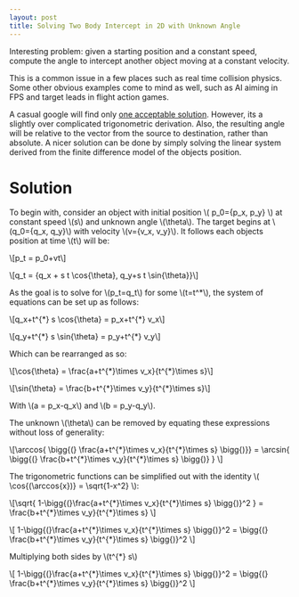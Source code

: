 ```yaml
---
layout: post
title: Solving Two Body Intercept in 2D with Unknown Angle
---
```

Interesting problem: given a starting position and a constant speed, compute the angle to intercept another object moving at a constant velocity. 

This is a common issue in a few places such as real time collision physics. Some other obvious examples come to mind as well, such as AI aiming in FPS and target leads in flight action games. 

A casual google will find only [one acceptable solution](https://www.codeproject.com/Articles/990452/Interception-of-Two-Moving-Objects-in-D-Space). However, its a slightly over complicated trigonometric derivation. Also, the resulting angle will be relative to the vector from the source to destination, rather than absolute. 
A nicer solution can be done by simply solving the linear system derived from the finite difference model of the objects position.

# Solution
To begin with, consider an object with initial position \\( p_0=\{p_x, p_y\} \\) at constant speed \\(s\\) and unknown angle \\(\theta\\). The target begins at \\(q_0=\{q_x, q_y\}\\) with velocity \\(v=\{v_x, v_y\}\\). It follows each objects position at time \\(t\\) will be:

\\[p_t = p_0+vt\\]

\\[q_t = \{q_x + s t \cos{\theta}, q_y+s t \sin{\theta}\}\\]

As the goal is to solve for \\(p_t=q_t\\) for some \\(t=t^\*\\), the system of equations can be set up as follows:

\\[q_x+t^{\*} s \cos{\theta} = p_x+t^{\*} v_x\\]

\\[q_y+t^{\*} s \sin{\theta} = p_y+t^{\*} v_y\\]

Which can be rearranged as so:

\\[\cos{\theta} = \frac{a+t^{\*}\times v_x}{t^{\*}\times s}\\]

\\[\sin{\theta} = \frac{b+t^{\*}\times v_y}{t^{\*}\times s}\\]

With \\(a = p_x-q_x\\) and \\(b = p_y-q_y\\).

The unknown \\(\theta\\) can be removed by equating these expressions without loss of generality:

\\[\arccos{ \bigg{(} \frac{a+t^{\*}\times v_x}{t^{\*}\times s} \bigg{)}} = \arcsin{ \bigg{(} \frac{b+t^{\*}\times v_y}{t^{\*}\times s} \bigg{)} } \\]

The trigonometric functions can be simplified out with the identity \\( \cos{(\arccos{x})} = \sqrt{1-x^2} \\):

\\[\sqrt{ 1-\bigg{(}\frac{a+t^{\*}\times v_x}{t^{\*}\times s} \bigg{)}^2 } = \frac{b+t^{\*}\times v_y}{t^{\*}\times s} \\]

\\[ 1-\bigg{(}\frac{a+t^{\*}\times v_x}{t^{\*}\times s} \bigg{)}^2  = \bigg{(} \frac{b+t^{\*}\times v_y}{t^{\*}\times s} \bigg{)}^2 \\]

Multiplying both sides by \\(t^{\*} s\\)

\\[ 1-\bigg{(}\frac{a+t^{\*}\times v_x}{t^{\*}\times s} \bigg{)}^2  = \bigg{(} \frac{b+t^{\*}\times v_y}{t^{\*}\times s} \bigg{)}^2 \\]
